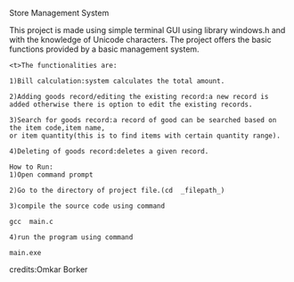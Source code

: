 <t>Store Management System

<p>This project is made using simple terminal GUI using library windows.h and with the knowledge of Unicode characters. 
The project offers the basic functions provided by a basic management system.

	<t>The functionalities are:

	1)Bill calculation:system calculates the total amount. 

	2)Adding goods record/editing the existing record:a new record is added otherwise there is option to edit the existing records.

	3)Search for goods record:a record of good can be searched based on the item code,item name,
	or item quantity(this is to find items with certain quantity range).

	4)Deleting of goods record:deletes a given record.

	How to Run:
	1)Open command prompt

	2)Go to the directory of project file.(cd  _filepath_)

	3)compile the source code using command

	gcc  main.c

	4)run the program using command  
  	
	main.exe

credits:Omkar Borker
